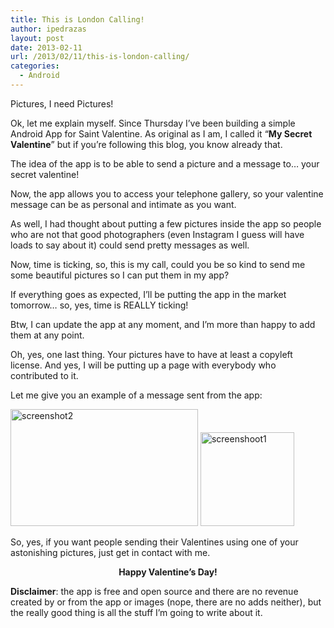 ```yaml
---
title: This is London Calling!
author: ipedrazas
layout: post
date: 2013-02-11
url: /2013/02/11/this-is-london-calling/
categories:
  - Android
---
```

Pictures, I need Pictures!

Ok, let me explain myself. Since Thursday I&#8217;ve been building a simple Android App for Saint Valentine. As original as I am, I called it &#8220;**My Secret Valentine**&#8221; but if you&#8217;re following this blog, you know already that.

The idea of the app is to be able to send a picture and a message to&#8230; your secret valentine!

Now, the app allows you to access your telephone gallery, so your valentine message can be as personal and intimate as you want.

As well, I had thought about putting a few pictures inside the app so people who are not that good photographers (even Instagram I guess will have loads to say about it) could send pretty messages as well.

Now, time is ticking, so, this is my call, could you be so kind to send me some beautiful pictures so I can put them in my app?

If everything goes as expected, I&#8217;ll be putting the app in the market tomorrow&#8230; so, yes, time is REALLY ticking!

Btw, I can update the app at any moment, and I&#8217;m more than happy to add them at any point.

Oh, yes, one last thing. Your pictures have to have at least a copyleft license. And yes, I will be putting up a page with everybody who contributed to it.

Let me give you an example of a message sent from the app:

[<img class="aligncenter size-medium wp-image-37" alt="screenshot2" src="http://ivan.pedrazas.me/wp-content/uploads/2013/02/screenshot2-300x187.png" width="300" height="187" />][1] [<img class="aligncenter size-thumbnail wp-image-38" alt="screenshoot1" src="http://ivan.pedrazas.me/wp-content/uploads/2013/02/screenshoot1-150x150.png" width="150" height="150" />][2]

So, yes, if you want people sending their Valentines using one of your astonishing pictures, just get in contact with me.

<p style="text-align: center;">
  <strong>Happy Valentine&#8217;s Day!</strong>
</p>

**Disclaimer**: the app is free and open source and there are no revenue created by or from the app or images (nope, there are no adds neither), but the really good thing is all the stuff I&#8217;m going to write about it.

 [1]: http://ivan.pedrazas.me/wp-content/uploads/2013/02/screenshot2.png
 [2]: http://ivan.pedrazas.me/wp-content/uploads/2013/02/screenshoot1.png